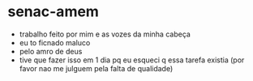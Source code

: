 # senac-amem
- trabalho feito por mim e as vozes da minha cabeça
- eu to ficnado maluco
- pelo amro de deus
- tive que fazer isso em 1 dia pq eu esqueci q essa tarefa existia
(por favor nao me julguem pela falta de qualidade)
